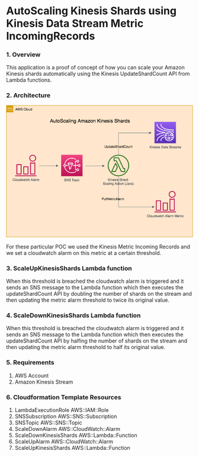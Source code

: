# AutoScaling Kinesis Shards using Kinesis Data Stream Metric IncomingRecords

### 1. Overview
This application is a proof of concept of how you can scale your Amazon Kinesis shards automatically using
the Kinesis UpdateShardCount API from Lambda functions.



### 2. Architecture

![alt text](https://github.com/cheefoo/scaling-kinesis-shards/blob/master/KinesisAutoScaling.png)


For these particular POC we used the Kinesis Metric Incoming Records and we set a cloudwatch alarm on this
metric at a certain threshold.

### 3. ScaleUpKinesisShards Lambda function
When this threshold is breached the cloudwatch alarm is triggered and it sends
an SNS message to the Lambda function which then executes the updateShardCount API by doubling the number of shards
on the stream and then updating the metric alarm threshold to twice its original value.


### 4. ScaleDownKinesisShards Lambda function
When this threshold is breached the cloudwatch alarm is triggered and it sends
an SNS message to the Lambda function which then executes the updateShardCount API by halfing the number of shards
on the stream and then updating the metric alarm threshold to half its original value.


 ### 5. Requirements
 1. AWS Account
 2. Amazon Kinesis Stream

 ### 6. Cloudformation Template Resources
 1. LambdaExecutionRole		AWS::IAM::Role
 2. SNSSubscription		AWS::SNS::Subscription
 3. SNSTopic	AWS::SNS::Topic
 4. ScaleDownAlarm	AWS::CloudWatch::Alarm
 5. ScaleDownKinesisShards	AWS::Lambda::Function
 6. ScaleUpAlarm	AWS::CloudWatch::Alarm
 7. ScaleUpKinesisShards	AWS::Lambda::Function
